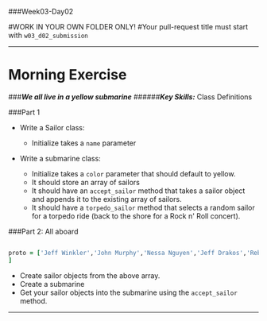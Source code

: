 ###Week03-Day02

#WORK IN YOUR OWN FOLDER ONLY!
#Your pull-request title must start with `w03_d02_submission`

---

# Morning Exercise


###***We all live in a yellow submarine***
######***Key Skills:*** Class Definitions

###Part 1

- Write a Sailor class: 	
	- Initialize takes a `name` parameter

- Write a submarine class: 
	- Initialize takes a `color` parameter that should default to yellow. 
	- It should store an array of sailors
	- It should have an `accept_sailor` method that takes a sailor object and appends it to the existing array of sailors.
	- It should have a `torpedo_sailor` method that selects a random sailor for a torpedo ride (back to the shore for a Rock n' Roll concert).

###Part 2: All aboard 

```ruby 

proto = ['Jeff Winkler','John Murphy','Nessa Nguyen','Jeff Drakos','Rebecca Strong','Gardner Lonsberry' ,'Jonathan Gean','Nathaniel Tuvera','Tim Hannes','Aziz Hasanov','Chris Heuberger','Dmitry Shamis' ,'Corey Leveen','Paul Hiam','Steven Doran','Ben Karl','Kristen Tonga','Wake Lankard','Carlos Pichardo' ,'Paul Gasberra','Andrea Trapp','Heidi Williams-Foy'
]
```

- Create sailor objects from the above array. 
- Create a submarine
- Get your sailor objects into the submarine using the `accept_sailor` method. 


---

